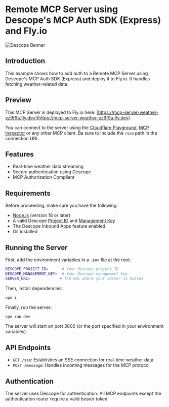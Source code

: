# Remote MCP Server using Descope's MCP Auth SDK (Express) and Fly.io

![Descope Banner](https://github.com/descope/.github/assets/32936811/d904d37e-e3fa-4331-9f10-2880bb708f64)

## Introduction

This example shows how to add auth to a Remote MCP Server using Descope's MCP Auth SDK (Express) and deploy it to Fly.io. It handles fetching weather-related data.

## Preview

This MCP Server is deployed to Fly.io here: [https://mcp-server-weather-ez9f9a.fly.dev](https://mcp-server-weather-ez9f9a.fly.dev)

You can connect to the server using the [Cloudflare Playground](https://playground.ai.cloudflare.com/), [MCP Inspector](https://modelcontextprotocol.io/docs/tools/inspector) or any other MCP client. Be sure to include the `/sse` path in the connection URL.

## Features

- Real-time weather data streaming
- Secure authentication using Descope
- MCP Authorization Compliant

## Requirements

Before proceeding, make sure you have the following:

- [Node.js](https://nodejs.org/) (version 18 or later)
- A valid Descope [Project ID](https://app.descope.com/settings/project) and [Management Key](https://app.descope.com/settings/company/managementkeys)
- The Descope Inbound Apps feature enabled
- Git installed

## Running the Server

First, add the environment variables in a `.env` file at the root:

```bash
DESCOPE_PROJECT_ID=      # Your Descope project ID
DESCOPE_MANAGEMENT_KEY=  # Your Descope management key
SERVER_URL=             # The URL where your server is hosted
```

Then, install dependencies:

```bash
npm i
```

Finally, run the server:

```bash
npm run dev
```

The server will start on port 3000 (or the port specified in your environment variables).

## API Endpoints

- `GET /sse`: Establishes an SSE connection for real-time weather data
- `POST /message`: Handles incoming messages for the MCP protocol

## Authentication

The server uses Descope for authentication. All MCP endpoints except the authentication router require a valid bearer token.
